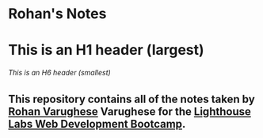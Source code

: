 # Rohan's Notes
# This is an H1 header (largest)
###### This is an H6 header (smallest)

## This repository contains all of the notes taken by [Rohan Varughese](https://github.com/open-meadow) Varughese for the [Lighthouse Labs Web Development Bootcamp](https://www.lighthouselabs.ca/).